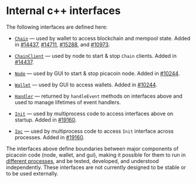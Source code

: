 # Internal c++ interfaces

The following interfaces are defined here:

* [`Chain`](chain.h) — used by wallet to access blockchain and mempool state. Added in [#14437](https://github.com/picacoin/picacoin/pull/14437), [#14711](https://github.com/picacoin/picacoin/pull/14711), [#15288](https://github.com/picacoin/picacoin/pull/15288), and [#10973](https://github.com/picacoin/picacoin/pull/10973).

* [`ChainClient`](chain.h) — used by node to start & stop `Chain` clients. Added in [#14437](https://github.com/picacoin/picacoin/pull/14437).

* [`Node`](node.h) — used by GUI to start & stop picacoin node. Added in [#10244](https://github.com/picacoin/picacoin/pull/10244).

* [`Wallet`](wallet.h) — used by GUI to access wallets. Added in [#10244](https://github.com/picacoin/picacoin/pull/10244).

* [`Handler`](handler.h) — returned by `handleEvent` methods on interfaces above and used to manage lifetimes of event handlers.

* [`Init`](init.h) — used by multiprocess code to access interfaces above on startup. Added in [#19160](https://github.com/picacoin/picacoin/pull/19160).

* [`Ipc`](ipc.h) — used by multiprocess code to access `Init` interface across processes. Added in [#19160](https://github.com/picacoin/picacoin/pull/19160).

The interfaces above define boundaries between major components of picacoin code (node, wallet, and gui), making it possible for them to run in [different processes](../../doc/multiprocess.md), and be tested, developed, and understood independently. These interfaces are not currently designed to be stable or to be used externally.

